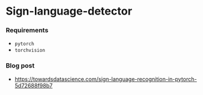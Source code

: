 # Sign-language-detector

### Requirements
* `pytorch`
* `torchvision`

### Blog post
* https://towardsdatascience.com/sign-language-recognition-in-pytorch-5d72688f98b7